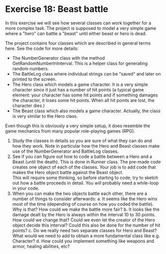 ﻿# Exercise 18: Beast battle

In this exercise we will see how several classes can work together 
for a more complex task. The project is supposed to model a very 
simple game where a "hero" can battle a "beast" until either beast 
or hero is dead.

The project contains four classes which are described in general 
terms here. See the code for more details:

  - The NumberGenerator class with the method GetRandomNumberInInterval. 
    This is a helper class for generating random numbers.
  - The BattleLog class where individual strings can be "saved" and later 
    on printed to the screen.
  - The Hero class which models a game character. It is a very simple 
    character since it just has a number of hit points (a typical game 
	element: your character has some hit points and if something damages 
	the character, it loses some hit points. When all hit points are 
	lost, the character dies.)
  - The Beast class which also models a game character. Actually, the 
    class is very similar to the Hero class.

Even though this is obviously a very simple setup, it does resemble the 
game mechanics from many popular role-playing games (RPG).

  1. Study the classes in details so you are sure of what they can do and 
     how they work. Note in particular how the Hero and Beast classes make 
	 use of the NumberGenerator and BattleLog classes.
  2. See if you can figure out how to code a battle between a Hero and a 
     Beast (until the death). This is done in Runner class. The 
	 pre-made code creates one object of each of the classes. Your job is 
	 to add code that makes the Hero object battle against the Beast object.  
	 This will require some thinking, so before starting to code, try to 
	 sketch out how a battle proceeds in detail. You will probably need a 
	 while-loop in your code.
  3. When you can make the two objects battle each other, there are a number 
     of things to consider afterwards:
     a. It seems like the Hero wins most of the time (depending of course 
	    on how you coded the battle). Why is that? How could we make the battle 
	    more fair?
     b. It looks like the damage dealt by the Hero is always within the 
	    interval 10 to 30 points. How could we change that? Could we even 
		let the creator of the Hero object decide this interval? Could this 
		also be done for the number of hit points?
     c. Do we really need two separate classes for Hero and Beast? What would 
	    we need to add to obtain a more fundamental class like e.g. Character?
     d. How could you implement something like weapons and armor, healing 
	    abilities, etc?

